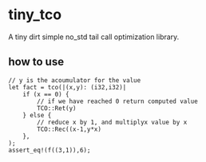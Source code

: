 # tiny_tco

A tiny dirt simple no_std tail call optimization library.

## how to use

    // y is the acoumulator for the value
    let fact = tco(|(x,y): (i32,i32)|
    	if (x == 0) {
    		// if we have reached 0 return computed value
    		TCO::Ret(y)
    	} else {
    		// reduce x by 1, and multiplyx value by x
    		TCO::Rec((x-1,y*x)
    	},
    );
    assert_eq!(f((3,1)),6);